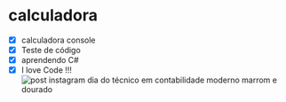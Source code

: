 # calculadora
- [x] calculadora console
- [x] Teste de código
- [x] aprendendo C#
- [x] I love Code !!!
![post instagram dia do técnico em contabilidade moderno marrom e dourado](https://github.com/ViniciusVitorinoSantos/Calculadora-Console/assets/60686497/bc375241-7a1d-4e25-8562-684621323b1b)
